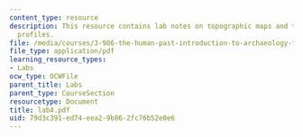 ```yaml
---
content_type: resource
description: This resource contains lab notes on topographic maps and topographical
  profiles.
file: /media/courses/3-986-the-human-past-introduction-to-archaeology-fall-2006/79d3c391ed74eea29b862fc76b52e0e6_lab4.pdf
file_type: application/pdf
learning_resource_types:
- Labs
ocw_type: OCWFile
parent_title: Labs
parent_type: CourseSection
resourcetype: Document
title: lab4.pdf
uid: 79d3c391-ed74-eea2-9b86-2fc76b52e0e6
---
```

